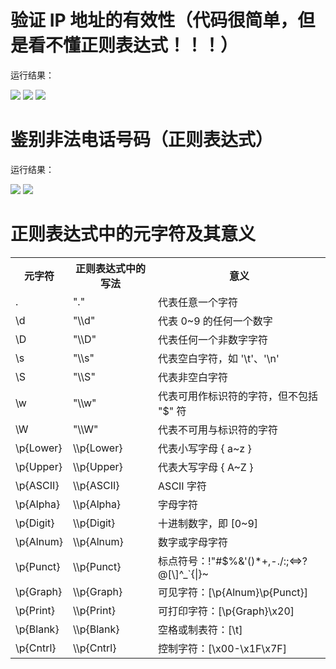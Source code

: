 # 验证 IP 地址的有效性（代码很简单，但是看不懂正则表达式！！！）

运行结果：

<img src="http://image.renkaigis.com/keepcoding/2017092501.png">

<img src="http://image.renkaigis.com/keepcoding/2017092502.png">

<img src="http://image.renkaigis.com/keepcoding/2017092503.png">

# 鉴别非法电话号码（正则表达式）

运行结果：

<img src="http://image.renkaigis.com/keepcoding/2017092504.png">

<img src="http://image.renkaigis.com/keepcoding/2017092505.png">


# 正则表达式中的元字符及其意义

<table>
    <tr>
        <th>元字符</th>
        <th>正则表达式中的写法</th>
        <th>意义</th>
    </tr>
    <tr>
        <td>.</td>
        <td>"."</td>
        <td>代表任意一个字符</td>
    </tr>
    <tr>
        <td>\d</td>
        <td>"\\d"</td>
        <td>代表 0~9 的任何一个数字</td>
    </tr>
    <tr>
        <td>\D</td>
        <td>"\\D"</td>
        <td>代表任何一个非数字字符</td>
    </tr>
    <tr>
        <td>\s</td>
        <td>"\\s"</td>
        <td>代表空白字符，如 '\t'、'\n'</td>
    </tr>
    <tr>
        <td>\S</td>
        <td>"\\S"</td>
        <td>代表非空白字符</td>
    </tr>
    <tr>
        <td>\w</td>
        <td>"\\w"</td>
        <td>代表可用作标识符的字符，但不包括 "$" 符</td>
    </tr>
    <tr>
        <td>\W</td>
        <td>"\\W"</td>
        <td>代表不可用与标识符的字符</td>
    </tr>
    <tr>
        <td>\p{Lower}</td>
        <td>\\p{Lower}</td>
        <td>代表小写字母 { a~z }</td>
    </tr>
    <tr>
        <td>\p{Upper}</td>
        <td>\\p{Upper}</td>
        <td>代表大写字母 { A~Z }</td>
    </tr>
    <tr>
        <td>\p{ASCII}</td>
        <td>\\p{ASCII}</td>
        <td>ASCII 字符</td>
    </tr>
    <tr>
        <td>\p{Alpha}</td>
        <td>\\p{Alpha}</td>
        <td>字母字符</td>
    </tr>
    <tr>
        <td>\p{Digit}</td>
        <td>\\p{Digit}</td>
        <td>十进制数字，即 [0~9]</td>
    </tr>
    <tr>
        <td>\p{Alnum}</td>
        <td>\\p{Alnum}</td>
        <td>数字或字母字符</td>
    </tr>
    <tr>
        <td>\p{Punct}</td>
        <td>\\p{Punct}</td>
        <td>标点符号：!"#$%&'()*+,-./:;<=>?@[\]^_`{|}~</td>
    </tr>
    <tr>
        <td>\p{Graph}</td>
        <td>\\p{Graph}</td>
        <td>可见字符：[\p{Alnum}\p{Punct}]</td>
    </tr>
    <tr>
        <td>\p{Print}</td>
        <td>\\p{Print}</td>
        <td>可打印字符：[\p{Graph}\x20]</td>
    </tr>
    <tr>
        <td>\p{Blank}</td>
        <td>\\p{Blank}</td>
        <td>空格或制表符：[\t]</td>
    </tr>
    <tr>
        <td>\p{Cntrl}</td>
        <td>\\p{Cntrl}</td>
        <td>控制字符：[\x00-\x1F\x7F]</td>
    </tr>
</table>